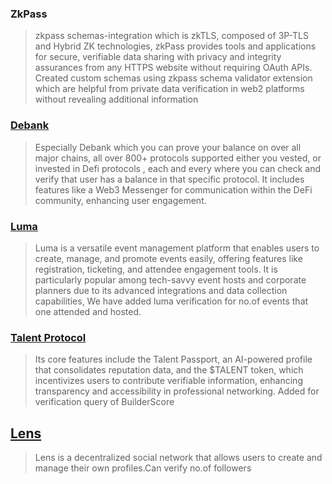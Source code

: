 
### ZkPass
>zkpass schemas-integration which is zkTLS, composed of 3P-TLS and Hybrid ZK technologies, zkPass provides tools and applications for secure, verifiable data sharing with privacy and integrity assurances from any HTTPS website without requiring OAuth APIs.
Created custom schemas using zkpass schema validator extension which are helpful from private data verification in web2 platforms without revealing additional information

### [Debank](https://github.com/Nith567/zkpass-schemas/blob/main/debank-wallet-profile.md)
> Especially Debank which you can prove your balance on over all major chains, all over 800+ protocols supported either you vested, or invested in Defi protocols , each and every where you can check and verify that user has a balance in that specific protocol.
> It includes features like a Web3 Messenger for communication within the DeFi community, enhancing user engagement.

### [Luma](https://github.com/Nith567/zkpass-schemas/blob/main/luma-event.md) 
>Luma is a versatile event management platform that enables users to create, manage, and promote events easily, offering features like registration, ticketing, and attendee engagement tools. It is particularly popular among tech-savvy event hosts and corporate planners due to its advanced integrations and data collection capabilities,
>We have added luma verification for no.of events that one attended and hosted. 


### [Talent Protocol](https://github.com/Nith567/zkpass-schemas/blob/main/talent-builderscore-protocol.md) 
>Its core features include the Talent Passport, an AI-powered profile that consolidates reputation data, and the $TALENT token, which incentivizes users to contribute verifiable information, enhancing transparency and accessibility in professional networking.
>Added for verification query of BuilderScore

## [Lens](https://github.com/Nith567/zkpass-schemas/blob/main/lens-social.md)
> Lens is a decentralized social network that allows users to create and manage their own profiles.Can verify no.of followers